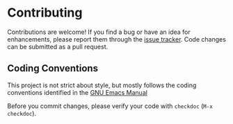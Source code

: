 # Contributing

Contributions are welcome! If you find a bug or have an idea for enhancements,
please report them through
the [issue tracker](https://github.com/hg-jt/org-standup/issues). Code changes
can be submitted as a pull request.


## Coding Conventions

This project is not strict about style, but mostly follows the coding
conventions identified in the
[GNU Emacs Manual](https://www.gnu.org/software/emacs/manual/html_node/elisp/Tips.html)

Before you commit changes, please verify your code with `checkdoc` (`M-x checkdoc`).
